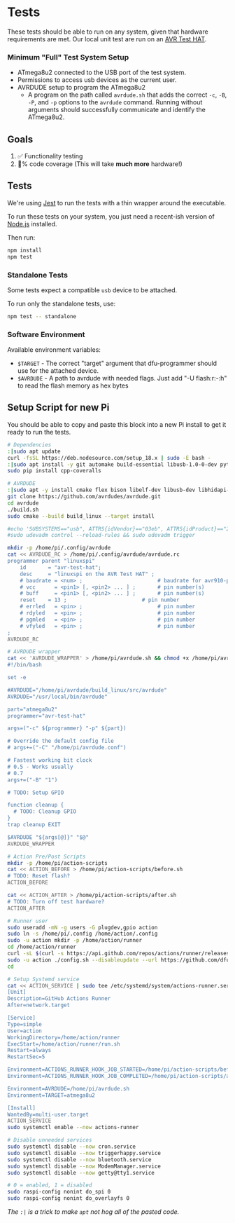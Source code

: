 # Tests

These tests should be able to run on any system, given that hardware requirements are met.
Our local unit test are run on an [AVR Test HAT](https://github.com/cinderblock/avr-test-hat).

### Minimum "Full" Test System Setup

- ATmega8u2 connected to the USB port of the test system.
- Permissions to access usb devices as the current user.
- AVRDUDE setup to program the ATmega8u2
  - A program on the path called `avrdude.sh` that adds the correct `-c`, `-B`, `-P`, and `-p` options to the `avrdude` command. Running without arguments should successfully communicate and identify the ATmega8u2.

## Goals

1. ✅ Functionality testing
2. 💯% code coverage (This will take **much more** hardware!)

## Tests

We're using [Jest](https://jestjs.io) to run the tests with a thin wrapper around the executable.

To run these tests on your system, you just need a recent-ish version of [Node.js](https://nodejs.org) installed.

Then run:

```bash
npm install
npm test
```

### Standalone Tests<!-- Happy to change the name of these or how tests are filtered -->

Some tests expect a compatible `usb` device to be attached.

To run only the standalone tests, use:

```bash
npm test -- standalone
```

### Software Environment

Available environment variables:

 - `$TARGET` - The correct "target" argument that dfu-programmer should use for the attached device.
 - `$AVRDUDE` - A path to avrdude with needed flags. Just add "-U flash:r:-:h" to read the flash memory as hex bytes

## Setup Script for new Pi

You should be able to copy and paste this block into a new Pi install to get it ready to run the tests.

```bash
# Dependencies
:|sudo apt update
curl -fsSL https://deb.nodesource.com/setup_18.x | sudo -E bash -
:|sudo apt install -y git automake build-essential libusb-1.0-0-dev python3-pip nodejs
sudo pip install cpp-coveralls

# AVRDUDE
:|sudo apt -y install cmake flex bison libelf-dev libusb-dev libhidapi-dev libftdi1-dev libreadline-dev
git clone https://github.com/avrdudes/avrdude.git
cd avrdude
./build.sh
sudo cmake --build build_linux --target install

#echo 'SUBSYSTEMS=="usb", ATTRS{idVendor}=="03eb", ATTRS{idProduct}=="2ff4", MODE="0666"' | sudo tee /etc/udev/rules.d/50-avrdude.rules > /dev/null
#sudo udevadm control --reload-rules && sudo udevadm trigger

mkdir -p /home/pi/.config/avrdude
cat << AVRDUDE_RC > /home/pi/.config/avrdude/avrdude.rc
programmer parent "linuxspi"
    id       = "avr-test-hat";
    desc     = "linuxspi on the AVR Test HAT" ;
    # baudrate = <num> ;                        # baudrate for avr910-programmer
    # vcc      = <pin1> [, <pin2> ... ] ;       # pin number(s)
    # buff     = <pin1> [, <pin2> ... ] ;       # pin number(s)
    reset    = 13 ;                        # pin number
    # errled   = <pin> ;                        # pin number
    # rdyled   = <pin> ;                        # pin number
    # pgmled   = <pin> ;                        # pin number
    # vfyled   = <pin> ;                        # pin number
;
AVRDUDE_RC

# AVRDUDE wrapper
cat << 'AVRDUDE_WRAPPER' > /home/pi/avrdude.sh && chmod +x /home/pi/avrdude.sh
#!/bin/bash

set -e

#AVRDUDE="/home/pi/avrdude/build_linux/src/avrdude"
AVRDUDE="/usr/local/bin/avrdude"

part="atmega8u2"
programmer="avr-test-hat"

args=("-c" ${programmer} "-p" ${part})

# Override the default config file
# args+=("-C" "/home/pi/avrdude.conf")

# Fastest working bit clock
# 0.5 - Works usually
# 0.7
args+=("-B" "1")

# TODO: Setup GPIO

function cleanup {
  # TODO: Cleanup GPIO
}
trap cleanup EXIT

$AVRDUDE "${args[@]}" "$@"
AVRDUDE_WRAPPER

# Action Pre/Post Scripts
mkdir -p /home/pi/action-scripts
cat << ACTION_BEFORE > /home/pi/action-scripts/before.sh
# TODO: Reset flash?
ACTION_BEFORE

cat << ACTION_AFTER > /home/pi/action-scripts/after.sh
# TODO: Turn off test hardware?
ACTION_AFTER

# Runner user
sudo useradd -mN -g users -G plugdev,gpio action
sudo ln -s /home/pi/.config /home/action/.config
sudo -u action mkdir -p /home/action/runner
cd /home/action/runner
curl -sL $(curl -s https://api.github.com/repos/actions/runner/releases/latest | grep '"browser_download_url":' | cut -d\" -f4 | egrep 'linux-arm64-[0-9.]+tar.gz$') | sudo -u action tar -xz
sudo -u action ./config.sh --disableupdate --url https://github.com/dfu-programmer/dfu-programmer --token <token> # Get token from GitHub Action Self-Hosted Runner page
cd

# Setup Systemd service
cat << ACTION_SERVICE | sudo tee /etc/systemd/system/actions-runner.service > /dev/null && sudo systemctl daemon-reload
[Unit]
Description=GitHub Actions Runner
After=network.target

[Service]
Type=simple
User=action
WorkingDirectory=/home/action/runner
ExecStart=/home/action/runner/run.sh
Restart=always
RestartSec=5

Environment=ACTIONS_RUNNER_HOOK_JOB_STARTED=/home/pi/action-scripts/before.sh
Environment=ACTIONS_RUNNER_HOOK_JOB_COMPLETED=/home/pi/action-scripts/after.sh

Environment=AVRDUDE=/home/pi/avrdude.sh
Environment=TARGET=atmega8u2

[Install]
WantedBy=multi-user.target
ACTION_SERVICE
sudo systemctl enable --now actions-runner

# Disable unneeded services
sudo systemctl disable --now cron.service
sudo systemctl disable --now triggerhappy.service
sudo systemctl disable --now bluetooth.service
sudo systemctl disable --now ModemManager.service
sudo systemctl disable --now getty@tty1.service

# 0 = enabled, 1 = disabled
sudo raspi-config nonint do_spi 0
sudo raspi-config nonint do_overlayfs 0
```

*The `:|` is a trick to make `apt` not hog all of the pasted code.*